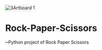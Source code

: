 ![3Artboard 1](https://user-images.githubusercontent.com/94035393/210164001-13659bbb-6068-473c-bd39-3f488e04ad16.jpg)
# Rock-Paper-Scissors
~Python project of Rock Paper Scissors
